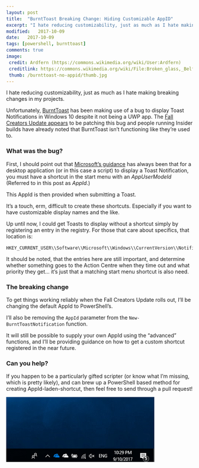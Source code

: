 ```yaml
---
layout: post
title:  "BurntToast Breaking Change: Hiding Customizable AppID"
excerpt: "I hate reducing customizability, just as much as I hate making breaking changes in my projects."
modified:   2017-10-09
date:   2017-10-09
tags: [powershell, burnttoast]
comments: true
image:
 credit: Ardfern (https://commons.wikimedia.org/wiki/User:Ardfern)
 creditlink: https://commons.wikimedia.org/wiki/File:Broken_glass,_Belfast,_April_2010.JPG
 thumb: /burnttoast-no-appid/thumb.jpg
---
```


I hate reducing customizability, just as much as I hate making breaking changes
in my projects.

Unfortunately,
[BurntToast](https://www.powershellgallery.com/packages/BurntToast) has been
making use of a bug to display Toast Notifications in Windows 10 despite it not
being a UWP app. The [Fall Creators Update
appears](https://github.com/Windos/BurntToast/issues/20) to be patching this bug
and people running Insider builds have already noted that BurntToast isn’t
functioning like they’re used to.

### What was the bug?

First, I should point out that [Microsoft’s
guidance](https://msdn.microsoft.com/en-us/library/windows/desktop/hh802762(v=vs.85).aspx)
has always been that for a desktop application (or in this case a script) to
display a Toast Notification, you must have a shortcut in the start menu with an
*AppUserModeId* (Referred to in this post as *AppId*.)

This AppId is then provided when submitting a Toast.

It’s a touch, erm, difficult to create these shortcuts. Especially if you want
to have customizable display names and the like.

Up until now, I could get Toasts to display without a shortcut simply by
registering an entry in the registry. For those that care about specifics, that
location is:

```
HKEY_CURRENT_USER\\Software\\Microsoft\\Windows\\CurrentVersion\\Notifications\\Settings
```

It should be noted, that the entries here are still important, and determine
whether something goes to the Action Centre when they time out and what priority
they get… it’s just that a matching start menu shortcut is also need.

### The breaking change

To get things working reliably when the Fall Creators Update rolls out, I’ll be
changing the default AppId to PowerShell’s.

I’ll also be removing the `AppId` parameter from the `New-BurntToastNotification`
function.

It will still be possible to supply your own AppId using the “advanced”
functions, and I’ll be providing guidance on how to get a custom shortcut
registered in the near future.

### Can you help?

If you happen to be a particularly gifted scripter (or know what I’m missing,
which is pretty likely), and can brew up a PowerShell based method for creating
AppId-laden-shortcut, then feel free to send through a pull request!

[![Sorry Gif](/images/burnttoast-no-appid/toast.gif)](/images/burnttoast-no-appid/toast.gif)
